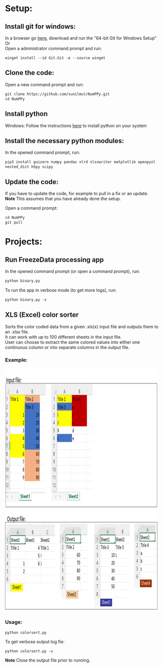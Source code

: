 # Setup:
## Install git for windows:
In a browser go [here](https://git-scm.com/download/win), download and
run the "64-bit Git for Windows Setup"<br/>
Or<br/>
Open a administrator command prompt and run:

```
winget install --id Git.Git -e --source winget
```

## Clone the code:
Open a new command prompt and run:

```
git clone https://github.com/sunilmut/NumPPy.git
cd NumPPy
```

## Install python
Windows:
Follow the instructions [here](https://docs.microsoft.com/en-us/windows/python/scripting) to install python
on your system

## Install the necessary python modules:
In the opened command prompt, run:

```
pip3 install guizero numpy pandas xlrd xlsxwriter matplotlib openpyxl nested_dict h5py scipy
```

## Update the code:
If you have to update the code, for example to pull in a fix or an update.<br/>
**Note**
This assumes that you have already done the setup.<br/>

Open a command prompt:
```
cd NumPPy
git pull
```

# Projects:
## Run FreezeData processing app
In the opened command prompt (or open a command prompt), run:
```python
python binary.py
```

To run the app in verbose mode (to get more logs), run:
```python
python binary.py -v
```

## XLS (Excel) color sorter
Sorts the color coded data from a given .xls(x) input file and outputs
them to an .xlsx file.<br/>
It can work with up to 100 different sheets in the input file.<br/>
User can choose to extract the same colored values into either one continuous column or into separate columns in the output file.

### Example:
<img
src="./colorsort_input1.png"
alt="Alt text"
title="Sample input file"
style="display: inline-block; margin: 0 auto"
width="900"
height="800">

### Usage:
```
python colorsort.py
```
To get verbose output log fie:
```
python colorsort.py -v
```

**Note**
Close the output file prior to running.
